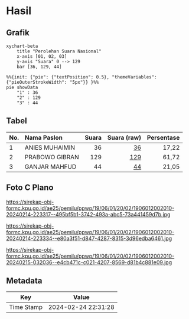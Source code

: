 # Hasil

## Grafik

```mermaid
xychart-beta
    title "Perolehan Suara Nasional"
    x-axis [01, 02, 03]
    y-axis "Suara" 0 --> 129
    bar [36, 129, 44]
```

```mermaid
%%{init: {"pie": {"textPosition": 0.5}, "themeVariables": {"pieOuterStrokeWidth": "5px"}} }%%
pie showData
    "1" : 36
    "2" : 129
    "3" : 44
```

## Tabel

| No. | Nama Paslon    | Suara | Suara (raw) | Persentase |
|:--- |:-------------- | -----:| -----------:| ----------:|
| 1   | ANIES MUHAIMIN | 36    | [36][p-1]   | 17,22      |
| 2   | PRABOWO GIBRAN | 129   | [129][p-2]  | 61,72      |
| 3   | GANJAR MAHFUD  | 44    | [44][p-3]   | 21,05      |


[p-1]: https://github.com/gigit-pemilu/pemilu-2024/blob/main/pilpres/hitung-suara/sub/19-kepulauan-bangka-belitung/sub/06-belitung-timur/sub/01-manggar/sub/2002-kurnia-jaya/sub/010-tps/sub/paslon-1.txt
[p-2]: https://github.com/gigit-pemilu/pemilu-2024/blob/main/pilpres/hitung-suara/sub/19-kepulauan-bangka-belitung/sub/06-belitung-timur/sub/01-manggar/sub/2002-kurnia-jaya/sub/010-tps/sub/paslon-2.txt
[p-3]: https://github.com/gigit-pemilu/pemilu-2024/blob/main/pilpres/hitung-suara/sub/19-kepulauan-bangka-belitung/sub/06-belitung-timur/sub/01-manggar/sub/2002-kurnia-jaya/sub/010-tps/sub/paslon-3.txt

## Foto C Plano

https://sirekap-obj-formc.kpu.go.id/ae25/pemilu/ppwp/19/06/01/20/02/1906012002010-20240214-223317--495bf5b1-3742-493a-abc5-73a441459d7b.jpg

https://sirekap-obj-formc.kpu.go.id/ae25/pemilu/ppwp/19/06/01/20/02/1906012002010-20240214-223334--e80a3f51-d847-4287-8315-3d96edba6461.jpg

https://sirekap-obj-formc.kpu.go.id/ae25/pemilu/ppwp/19/06/01/20/02/1906012002010-20240215-032036--e4cb471c-c021-4207-8569-d81b4c881e09.jpg


## Metadata

| Key        | Value               |
| ---------- | ------------------- |
| Time Stamp | 2024-02-24 22:31:28 |



